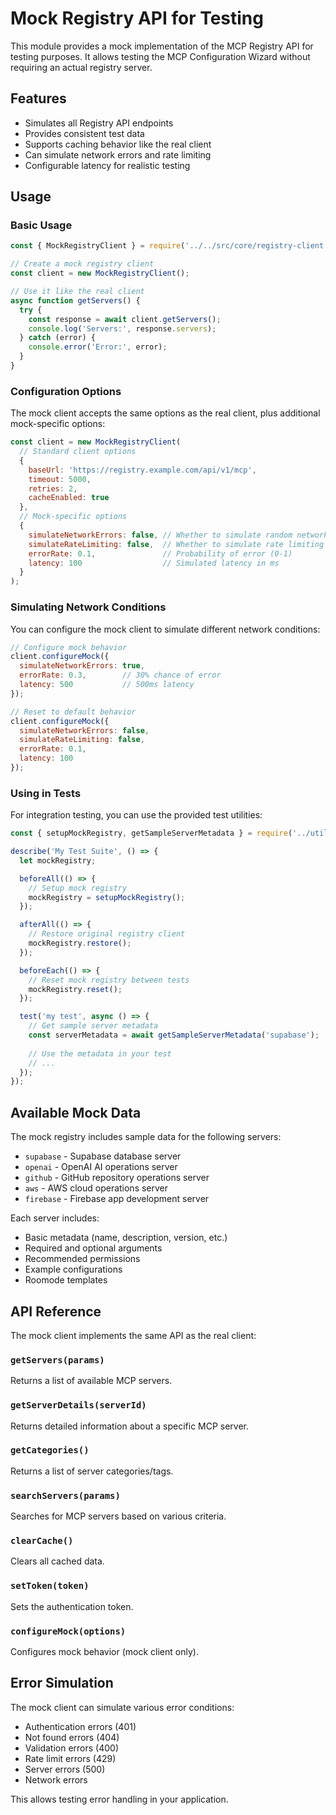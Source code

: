 # Mock Registry API for Testing

This module provides a mock implementation of the MCP Registry API for testing purposes. It allows testing the MCP Configuration Wizard without requiring an actual registry server.

## Features

- Simulates all Registry API endpoints
- Provides consistent test data
- Supports caching behavior like the real client
- Can simulate network errors and rate limiting
- Configurable latency for realistic testing

## Usage

### Basic Usage

```javascript
const { MockRegistryClient } = require('../../src/core/registry-client');

// Create a mock registry client
const client = new MockRegistryClient();

// Use it like the real client
async function getServers() {
  try {
    const response = await client.getServers();
    console.log('Servers:', response.servers);
  } catch (error) {
    console.error('Error:', error);
  }
}
```

### Configuration Options

The mock client accepts the same options as the real client, plus additional mock-specific options:

```javascript
const client = new MockRegistryClient(
  // Standard client options
  {
    baseUrl: 'https://registry.example.com/api/v1/mcp',
    timeout: 5000,
    retries: 2,
    cacheEnabled: true
  },
  // Mock-specific options
  {
    simulateNetworkErrors: false, // Whether to simulate random network errors
    simulateRateLimiting: false,  // Whether to simulate rate limiting
    errorRate: 0.1,               // Probability of error (0-1)
    latency: 100                  // Simulated latency in ms
  }
);
```

### Simulating Network Conditions

You can configure the mock client to simulate different network conditions:

```javascript
// Configure mock behavior
client.configureMock({
  simulateNetworkErrors: true,
  errorRate: 0.3,        // 30% chance of error
  latency: 500           // 500ms latency
});

// Reset to default behavior
client.configureMock({
  simulateNetworkErrors: false,
  simulateRateLimiting: false,
  errorRate: 0.1,
  latency: 100
});
```

### Using in Tests

For integration testing, you can use the provided test utilities:

```javascript
const { setupMockRegistry, getSampleServerMetadata } = require('../utils/mock-registry');

describe('My Test Suite', () => {
  let mockRegistry;

  beforeAll(() => {
    // Setup mock registry
    mockRegistry = setupMockRegistry();
  });

  afterAll(() => {
    // Restore original registry client
    mockRegistry.restore();
  });

  beforeEach(() => {
    // Reset mock registry between tests
    mockRegistry.reset();
  });

  test('my test', async () => {
    // Get sample server metadata
    const serverMetadata = await getSampleServerMetadata('supabase');
    
    // Use the metadata in your test
    // ...
  });
});
```

## Available Mock Data

The mock registry includes sample data for the following servers:

- `supabase` - Supabase database server
- `openai` - OpenAI AI operations server
- `github` - GitHub repository operations server
- `aws` - AWS cloud operations server
- `firebase` - Firebase app development server

Each server includes:
- Basic metadata (name, description, version, etc.)
- Required and optional arguments
- Recommended permissions
- Example configurations
- Roomode templates

## API Reference

The mock client implements the same API as the real client:

### `getServers(params)`

Returns a list of available MCP servers.

### `getServerDetails(serverId)`

Returns detailed information about a specific MCP server.

### `getCategories()`

Returns a list of server categories/tags.

### `searchServers(params)`

Searches for MCP servers based on various criteria.

### `clearCache()`

Clears all cached data.

### `setToken(token)`

Sets the authentication token.

### `configureMock(options)`

Configures mock behavior (mock client only).

## Error Simulation

The mock client can simulate various error conditions:

- Authentication errors (401)
- Not found errors (404)
- Validation errors (400)
- Rate limit errors (429)
- Server errors (500)
- Network errors

This allows testing error handling in your application.